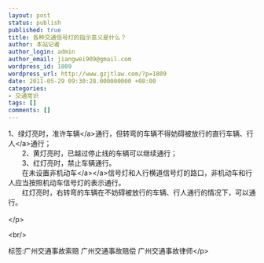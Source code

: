 ```yaml
---
layout: post
status: publish
published: true
title: 各种交通信号灯的指示意义是什么？
author: 本站记者
author_login: admin
author_email: jiangwei909@gmail.com
wordpress_id: 1809
wordpress_url: http://www.gzjtlaw.com/?p=1809
date: 2011-05-29 09:30:28.000000000 +08:00
categories:
- 交通常识
tags: []
comments: []
---
```

<p>1、绿灯亮时，准许<a>车辆<&#47;a>通行，但转弯的车辆不得妨碍被放行的直行车辆、<a>行人<&#47;a>通行； <br>　　2、黄灯亮时，已越过停止线的车辆可以继续通行； <br>　　3、红灯亮时，禁止车辆通行。 <br>　　在未设置<a>非<a>机动车<&#47;a><&#47;a>信号灯和人行横道信号灯的路口，非机动车和行人应当按照机动车信号灯的表示通行。 <br>　　红灯亮时，右转弯的车辆在不妨碍被放行的车辆、行人通行的情况下，可以通行。 <br><br><&#47;p><br&#47;><p>标签:广州交通事故索赔 广州交通事故赔偿 广州交通事故律师<&#47;p>
